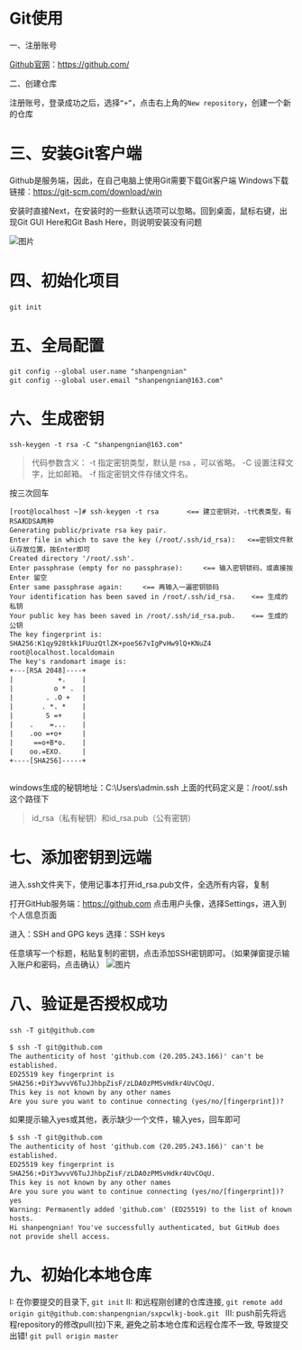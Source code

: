 # Git使用

一、注册账号

[Github官网](https://github.com/)：https://github.com/

二、创建仓库

注册账号，登录成功之后，选择`“+”`，点击右上角的`New repository`，创建一个新的仓库

# 三、安装Git客户端

Github是服务端，因此，在自己电脑上使用Git需要下载Git客户端
Windows下载链接：https://git-scm.com/download/win

安装时直接Next，在安装时的一些默认选项可以忽略。回到桌面，鼠标右键，出现Git GUI Here和Git Bash Here，则说明安装没有问题


![图片](..\..\assets\images\git\git01.png)

# 四、初始化项目

`git init`

# 五、全局配置

```
git config --global user.name "shanpengnian"
git config --global user.email "shanpengnian@163.com"
```

# 六、生成密钥

```
ssh-keygen -t rsa -C "shanpengnian@163.com"
```

> 代码参数含义：
> -t 指定密钥类型，默认是 rsa ，可以省略。
> -C 设置注释文字，比如邮箱。
> -f 指定密钥文件存储文件名。

按三次回车

```
[root@localhost ~]# ssh-keygen -t rsa       <== 建立密钥对，-t代表类型，有RSA和DSA两种
Generating public/private rsa key pair.
Enter file in which to save the key (/root/.ssh/id_rsa):   <==密钥文件默认存放位置，按Enter即可
Created directory '/root/.ssh'.
Enter passphrase (empty for no passphrase):     <== 输入密钥锁码，或直接按 Enter 留空
Enter same passphrase again:     <== 再输入一遍密钥锁码
Your identification has been saved in /root/.ssh/id_rsa.    <== 生成的私钥
Your public key has been saved in /root/.ssh/id_rsa.pub.    <== 生成的公钥
The key fingerprint is:
SHA256:K1qy928tkk1FUuzQtlZK+poeS67vIgPvHw9lQ+KNuZ4 root@localhost.localdomain
The key's randomart image is:
+---[RSA 2048]----+
|           +.    |
|          o * .  |
|        . .O +   |
|       . *. *    |
|        S =+     |
|    .    =...    |
|    .oo =+o+     |
|     ==o+B*o.    |
|    oo.=EXO.     |
+----[SHA256]-----+


```
windows生成的秘钥地址：C:\Users\admin\.ssh  上面的代码定义是：/root/.ssh 这个路径下

> id_rsa（私有秘钥）和id_rsa.pub（公有密钥）

# 七、添加密钥到远端

进入.ssh文件夹下，使用记事本打开id_rsa.pub文件，全选所有内容，复制

打开GitHub服务端：https://github.com
点击用户头像，选择Settings，进入到个人信息页面

进入：SSH and GPG keys  选择：SSH keys

任意填写一个标题，粘贴复制的密钥，点击添加SSH密钥即可。（如果弹窗提示输入账户和密码，点击确认）
![图片](..\..\assets\images\git\git02.png)

# 八、验证是否授权成功

`ssh -T git@github.com`

```
$ ssh -T git@github.com
The authenticity of host 'github.com (20.205.243.166)' can't be established.
ED25519 key fingerprint is SHA256:+DiY3wvvV6TuJJhbpZisF/zLDA0zPMSvHdkr4UvCOqU.
This key is not known by any other names
Are you sure you want to continue connecting (yes/no/[fingerprint])?

```

如果提示输入yes或其他，表示缺少一个文件，输入yes，回车即可

```
$ ssh -T git@github.com
The authenticity of host 'github.com (20.205.243.166)' can't be established.
ED25519 key fingerprint is SHA256:+DiY3wvvV6TuJJhbpZisF/zLDA0zPMSvHdkr4UvCOqU.
This key is not known by any other names
Are you sure you want to continue connecting (yes/no/[fingerprint])? yes
Warning: Permanently added 'github.com' (ED25519) to the list of known hosts.
Hi shanpengnian! You've successfully authenticated, but GitHub does not provide shell access.

```

# 九、初始化本地仓库

I: 在你要提交的目录下, `git init` 
II: 和远程刚创建的仓库连接, `git remote add origin git@github.com:shanpengnian/sxpcwlkj-book.git `
III: push前先将远程repository的修改pull(拉)下来, 避免之前本地仓库和远程仓库不一致, 导致提交出错! 
`git pull origin master` 
